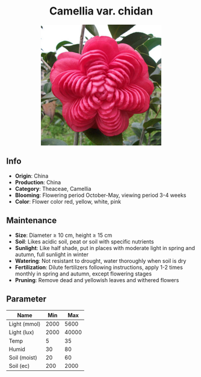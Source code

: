 <h1 align='center'>Camellia var. chidan</h1>
<p align="center">
    <img 
        align='center'
        width='320'
        src="../images/camellia var chidan.png" 
        alt='Camellia var. chidan' />
</p>

## Info

 - **Origin**: China
 - **Production**: China
 - **Category**: Theaceae, Camellia
 - **Blooming**: Flowering period October-May, viewing period 3-4 weeks
 - **Color**: Flower color red, yellow, white, pink

## Maintenance

 - **Size**: Diameter ≥ 10 cm, height ≥ 15 cm
 - **Soil**: Likes acidic soil, peat or soil with specific nutrients
 - **Sunlight**: Like half shade, put in places with moderate light in spring and autumn, full sunlight in winter
 - **Watering**: Not resistant to drought, water thoroughly when soil is dry
 - **Fertilization**: Dilute fertilizers following instructions, apply 1-2 times monthly in spring and autumn, except flowering stages
 - **Pruning**: Remove dead and yellowish leaves and withered flowers

## Parameter

| Name         | Min  | Max   |
|--------------|------|-------|
| Light (mmol) | 2000 | 5600  |
| Light (lux)  | 2000 | 40000 |
| Temp         | 5    | 35    |
| Humid        | 30   | 80    |
| Soil (moist) | 20   | 60    |
| Soil (ec)    | 200  | 2000  |